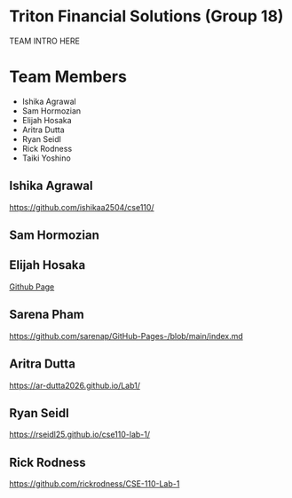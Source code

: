 # Triton Financial Solutions (Group 18)
TEAM INTRO HERE

# Team Members
- Ishika Agrawal
- Sam Hormozian
- Elijah Hosaka
- Aritra Dutta
- Ryan Seidl
- Rick Rodness
- Taiki Yoshino

## Ishika Agrawal
https://github.com/ishikaa2504/cse110/

## Sam Hormozian

## Elijah Hosaka
[Github Page](https://elijah-hosaka.github.io/cse110-lab-1/)

## Sarena Pham
https://github.com/sarenap/GitHub-Pages-/blob/main/index.md

## Aritra Dutta
https://ar-dutta2026.github.io/Lab1/

## Ryan Seidl
https://rseidl25.github.io/cse110-lab-1/

## Rick Rodness
https://github.com/rickrodness/CSE-110-Lab-1

